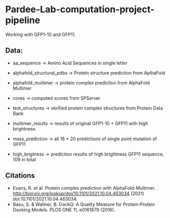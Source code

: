 # Pardee-Lab-computation-project-pipeline

Working with GFP1-10 and GFP11. 

## Data:
- aa_sequence -> Amino Acid Sequences in single letter
- alphafold_structural_pdbs -> Protein structure prediction from AplhaFold
- alphafold_multimer -> protein complex prediction from AlphaFold Multimer
- cores -> computed scores from SPServer
- test_structures -> verified protein complex structures from Protein Data Bank 

- multimer_results -> results of original GFP1-10 + GFP11 with high brightness
- mass_prediction -> all 16 * 20 predictions of single point mutation of GFP11
- high_brigtness -> prediction results of high brightness GFP11 sequence, 109 in total

## Citations
- Evans, R. et al. Protein complex prediction with AlphaFold-Multimer. http://biorxiv.org/lookup/doi/10.1101/2021.10.04.463034 (2021) doi:10.1101/2021.10.04.463034.
- Basu, S. & Wallner, B. DockQ: A Quality Measure for Protein-Protein Docking Models. PLOS ONE 11, e0161879 (2016).
